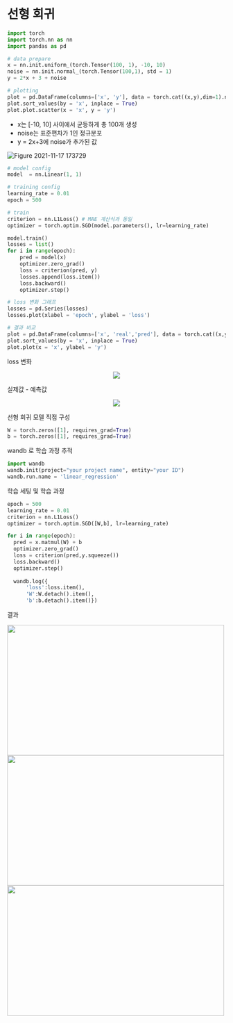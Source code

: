 # 선형 회귀

```python
import torch
import torch.nn as nn
import pandas as pd

# data prepare
x = nn.init.uniform_(torch.Tensor(100, 1), -10, 10)
noise = nn.init.normal_(torch.Tensor(100,1), std = 1)
y = 2*x + 3 + noise

# plotting
plot = pd.DataFrame(columns=['x', 'y'], data = torch.cat((x,y),dim=1).numpy())
plot.sort_values(by = 'x', inplace = True)
plot.plot.scatter(x = 'x', y = 'y')
```
* x는 [-10, 10] 사이에서 균등하게 총 100개 생성
* noise는 표준편차가 1인 정규분포
* y = 2x+3에 noise가 추가된 값

![Figure 2021-11-17 173729](https://user-images.githubusercontent.com/23060537/142168099-75b79547-91f2-43c9-908a-9e3d4d8d9f58.png)

```python
# model config
model  = nn.Linear(1, 1)

# training config
learning_rate = 0.01
epoch = 500

# train
criterion = nn.L1Loss() # MAE 계산식과 동일
optimizer = torch.optim.SGD(model.parameters(), lr=learning_rate)

model.train()
losses = list()
for i in range(epoch):
    pred = model(x)
    optimizer.zero_grad()
    loss = criterion(pred, y)
    losses.append(loss.item())
    loss.backward()
    optimizer.step()

# loss 변화 그래프
losses = pd.Series(losses)
losses.plot(xlabel = 'epoch', ylabel = 'loss')

# 결과 비교
plot = pd.DataFrame(columns=['x', 'real','pred'], data = torch.cat((x,y, pred.detach()),dim=1).numpy())
plot.sort_values(by = 'x', inplace = True)
plot.plot(x = 'x', ylabel = 'y')
```

loss 변화
<center><img src=https://user-images.githubusercontent.com/23060537/142168157-16ee4909-1aa0-4aea-bbd6-12eb766f5c69.png></center>

실제값 - 예측값
<center><img src=https://user-images.githubusercontent.com/23060537/142168174-0b633004-b3ad-4d8e-b10d-71a7d2eb5a85.png></center>

선형 회귀 모델 직접 구성
```python
W = torch.zeros([1], requires_grad=True)
b = torch.zeros([1], requires_grad=True)
```
wandb 로 학습 과정 추적
```python
import wandb
wandb.init(project="your project name", entity="your ID") 
wandb.run.name = 'linear_regression'
```
학습 세팅 및 학습 과정
```python
epoch = 500
learning_rate = 0.01
criterion = nn.L1Loss()
optimizer = torch.optim.SGD([W,b], lr=learning_rate)

for i in range(epoch):
  pred = x.matmul(W) + b
  optimizer.zero_grad()
  loss = criterion(pred,y.squeeze())
  loss.backward()
  optimizer.step()
  
  wandb.log({
      'loss':loss.item(),
      'W':W.detach().item(),
      'b':b.detach().item()})
```
결과

<img src="https://user-images.githubusercontent.com/23060537/142321961-5c4432ab-13cd-40a6-85f6-923e8572fbd9.png" width = "500" height = "300">

<img src="https://user-images.githubusercontent.com/23060537/142322153-87756ca0-1f20-40f9-b129-bf5751769b82.png" width = "500" height = "300">

<img src="https://user-images.githubusercontent.com/23060537/142322450-35379466-2621-4b36-a904-f4ec43fc678d.png" width = "500" height = "300">
